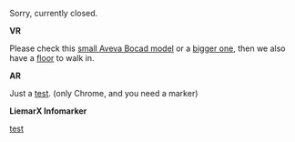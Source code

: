 Sorry, currently closed.


<b>VR</b>

Please check this <a href="https://smout74.github.io/model1.html">small Aveva Bocad model</a>
or
a <a href="https://smout74.github.io/model2.html">bigger one</a>, then we also have a <a href="https://smout74.github.io/model3.html">floor</a> to walk in.


<b>AR</b>

Just a <a href="https://smout74.github.io/Bocad_AR.html">test</a>. (only Chrome, and you need a marker)

<b>LiemarX Infomarker</b>

<a href="https://smout74.github.io/infomarker-01.html">test</a>
